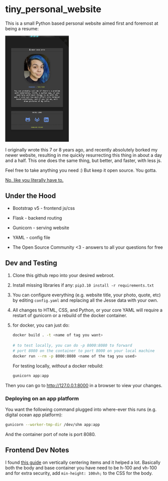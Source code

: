 tiny_personal_website
=====================

This is a small Python based personal website aimed first and foremost at being a resume:

<img src="./example.png" alt="screenshot of jessebot.work which serves as an example website. It features a picture of Jesse a person with blue hair that is almost 30. a blurb about them that you can read in config/config.yaml and link icons to github, gitlab, and linkedin." style="width: 40%;">

I originally wrote this 7 or 8 years ago, and recently absolutely borked my
newer website, resulting in me quickly resurrecting this thing in about a day
and a half. This one does the same thing, but better, and faster, with less js.

Feel free to take anything you need :) But keep it open source.
You gotta.

[No, like you literally have to.](./LICENSE)


Under the Hood
--------------
* Bootstrap v5 - frontend js/css
* Flask        - backend routing
* Gunicorn     - serving website
* YAML         - config file

* The Open Source Community <3 - answers to all your questions for free


## Dev and Testing

1. Clone this github repo into your desired webroot.

2. Install missing libraries if any: `pip3.10 install -r requirements.txt`

3. You can configure everything (e.g. website title, your photo, quote, etc)
   by editing `config.yaml` and replacing all the Jesse data with your own.

5. All changes to HTML, CSS, and Python, or your core YAML will require a
   restart of gunicorn or a rebuild of the docker container.

6. for docker, you can just do:
   ```bash
   docker build . -t <name of tag you want>

   # to test locally, you can do -p 8000:8080 to forward
   # port 8080 on the container to port 8000 on your local machine
   docker run --rm -p 8000:8080 <name of the tag you used>
   ```

   For testing locally, _without_ a docker rebuild:
   ```bash
   gunicorn app:app
   ```

Then you can go to http://127.0.0.1:8000 in a browser to view your changes.


### Deploying on an app platform

You want the following command plugged into where-ever this runs
(e.g. digital ocean app platform):

```bash
gunicorn --worker-tmp-dir /dev/shm app:app
```

And the container port of note is port 8080.


## Frontend Dev Notes
I found [this guide](https://stackoverflow.com/questions/68558955/bootstrap-centering-container-in-the-middle-of-the-page)
on vertically centering items and it helped a lot. Basically both the body and
base container you have need to be h-100 and vh-100 and for extra security,
add `min-height: 100vh;` to the CSS for the body.
